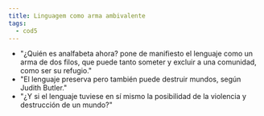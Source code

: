 ```yaml
---
title: Linguagem como arma ambivalente
tags:
  - cod5
---
```

- "¿Quién es analfabeta ahora? pone de manifiesto el lenguaje como un arma de dos filos, que puede tanto someter y excluir a una comunidad, como ser su refugio."
- "El lenguaje preserva pero también puede destruir mundos, según Judith Butler."
- "¿Y si el lenguaje tuviese en sí mismo la posibilidad de la violencia y destrucción de un mundo?"

